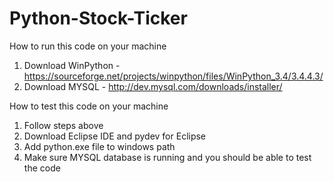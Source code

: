 # Python-Stock-Ticker


How to run this code on your machine

1. Download WinPython - https://sourceforge.net/projects/winpython/files/WinPython_3.4/3.4.4.3/
2. Download MYSQL - http://dev.mysql.com/downloads/installer/



How to test this code on your machine

1. Follow steps above
2. Download Eclipse IDE and pydev for Eclipse
3. Add python.exe file to windows path
4. Make sure MYSQL database is running and you should be able to test the code
